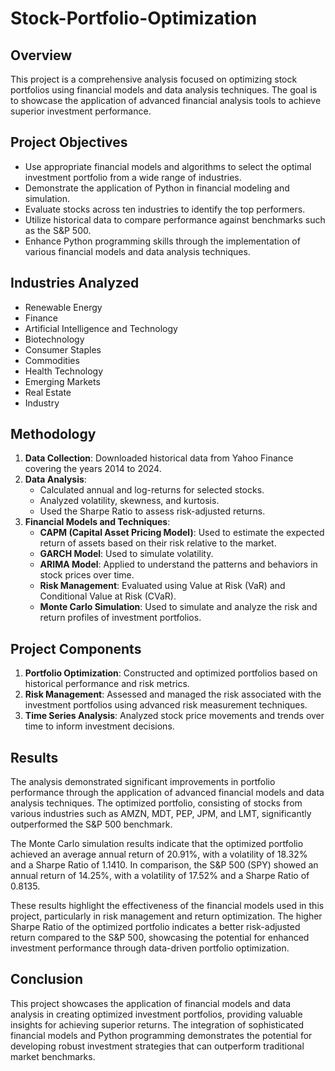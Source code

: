 # Stock-Portfolio-Optimization

## Overview
This project is a comprehensive analysis focused on optimizing stock portfolios using financial models and data analysis techniques. The goal is to showcase the application of advanced financial analysis tools to achieve superior investment performance.

## Project Objectives
- Use appropriate financial models and algorithms to select the optimal investment portfolio from a wide range of industries.
- Demonstrate the application of Python in financial modeling and simulation.
- Evaluate stocks across ten industries to identify the top performers.
- Utilize historical data to compare performance against benchmarks such as the S&P 500.
- Enhance Python programming skills through the implementation of various financial models and data analysis techniques.

## Industries Analyzed
- Renewable Energy
- Finance
- Artificial Intelligence and Technology
- Biotechnology
- Consumer Staples
- Commodities
- Health Technology
- Emerging Markets
- Real Estate
- Industry

## Methodology
1. **Data Collection**: Downloaded historical data from Yahoo Finance covering the years 2014 to 2024.
2. **Data Analysis**:
   - Calculated annual and log-returns for selected stocks.
   - Analyzed volatility, skewness, and kurtosis.
   - Used the Sharpe Ratio to assess risk-adjusted returns.
3. **Financial Models and Techniques**:
   - **CAPM (Capital Asset Pricing Model)**: Used to estimate the expected return of assets based on their risk relative to the market.
   - **GARCH Model**: Used to simulate volatility.
   - **ARIMA Model**: Applied to understand the patterns and behaviors in stock prices over time.
   - **Risk Management**: Evaluated using Value at Risk (VaR) and Conditional Value at Risk (CVaR).
   - **Monte Carlo Simulation**: Used to simulate and analyze the risk and return profiles of investment portfolios.

## Project Components
1. **Portfolio Optimization**: Constructed and optimized portfolios based on historical performance and risk metrics.
2. **Risk Management**: Assessed and managed the risk associated with the investment portfolios using advanced risk measurement techniques.
3. **Time Series Analysis**: Analyzed stock price movements and trends over time to inform investment decisions.

## Results
The analysis demonstrated significant improvements in portfolio performance through the application of advanced financial models and data analysis techniques. The optimized portfolio, consisting of stocks from various industries such as AMZN, MDT, PEP, JPM, and LMT, significantly outperformed the S&P 500 benchmark.

The Monte Carlo simulation results indicate that the optimized portfolio achieved an average annual return of 20.91%, with a volatility of 18.32% and a Sharpe Ratio of 1.1410. In comparison, the S&P 500 (SPY) showed an annual return of 14.25%, with a volatility of 17.52% and a Sharpe Ratio of 0.8135.

These results highlight the effectiveness of the financial models used in this project, particularly in risk management and return optimization. The higher Sharpe Ratio of the optimized portfolio indicates a better risk-adjusted return compared to the S&P 500, showcasing the potential for enhanced investment performance through data-driven portfolio optimization.

## Conclusion
This project showcases the application of financial models and data analysis in creating optimized investment portfolios, providing valuable insights for achieving superior returns. The integration of sophisticated financial models and Python programming demonstrates the potential for developing robust investment strategies that can outperform traditional market benchmarks.
